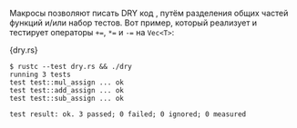 Макросы позволяют писать DRY код , путём разделения общих частей функций
и/или набор тестов. Вот пример, который реализует и тестирует операторы
`+=`, `*=` и `-=` на `Vec<T>`:

{dry.rs}

```
$ rustc --test dry.rs && ./dry
running 3 tests
test test::mul_assign ... ok
test test::add_assign ... ok
test test::sub_assign ... ok

test result: ok. 3 passed; 0 failed; 0 ignored; 0 measured
```
